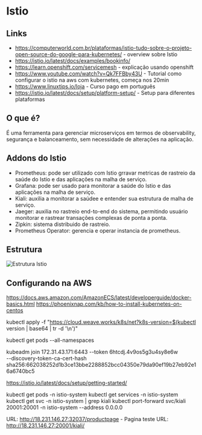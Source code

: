 # Istio

## Links

- https://computerworld.com.br/plataformas/istio-tudo-sobre-o-projeto-open-source-do-google-para-kubernetes/ - overview sobre Istio
- https://istio.io/latest/docs/examples/bookinfo/ 
- https://learn.openshift.com/servicemesh - explicação usando openshift
- https://www.youtube.com/watch?v=Qk7FFBby43U - Tutorial como configurar o istio na aws com kubernetes, começa nos 20min
- https://www.linuxtips.io/loja - Curso pago em português
- https://istio.io/latest/docs/setup/platform-setup/ - Setup para diferentes plataformas

## O que é?

É uma ferramenta para gerenciar microserviços em termos de observability, segurança e balanceamento, sem necessidade de alterações na aplicação.

## Addons do Istio

- Prometheus: pode ser utilizado com Istio grravar metricas de rastreio da saúde do Istio e das aplicações na malha de serviço.
- Grafana: pode ser usado para monitorar a saúde do Istio e das aplicações na malha de serviço.
- Kiali: auxilia a monitorar a saúdee e entender sua estrutura de malha de serviço.
- Jaeger: auxilia no rastreio end-to-end do sistema, permitindo usuário monitorar e rastrear transações complexas de ponta a ponta. 
- Zipkin: sistema distribuido de rastreio.
- Prometheus Operator: gerencia e operar instancia de prometheus.

## Estrutura

![Estrutura Istio](https://istio.io/latest/docs/examples/bookinfo/withistio.svg)



## Configurando na AWS


https://docs.aws.amazon.com/AmazonECS/latest/developerguide/docker-basics.html
https://phoenixnap.com/kb/how-to-install-kubernetes-on-centos

kubectl apply -f "https://cloud.weave.works/k8s/net?k8s-version=$(kubectl version | base64 | tr -d '\n')"

kubectl get pods --all-namespaces

kubeadm join 172.31.43.171:6443 --token 6htcdj.4v9os5g3u4sy8e6w \
--discovery-token-ca-cert-hash sha256:662038252d1b3ce13bbe2288852bcc04350e79da90ef19b27eb92e16a6740bc5


https://istio.io/latest/docs/setup/getting-started/

kubectl get pods -n istio-system
kubectl get services -n istio-system
kubectl get svc -n istio-system | grep kiali
kubectl port-forward svc/kiali 20001:20001 -n istio-system --address 0.0.0.0

URL: http://18.231.146.27:32037/productpage - Pagina teste
URL: http://18.231.146.27:20001/kiali/